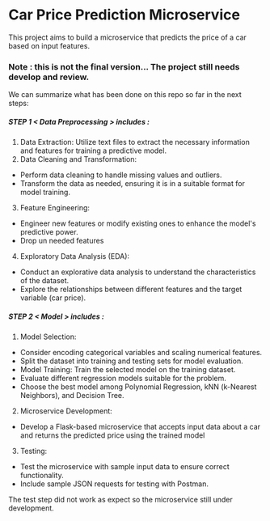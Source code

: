 # Car Price Prediction Microservice

This project aims to build a microservice that predicts the price of a car based on input features.

### Note : this is not the final version... The project still needs develop and review. 

We can summarize what has been done on this repo so far in the next steps:

##### STEP 1 < Data Preprocessing > includes : 
1. Data Extraction:
Utilize text files to extract the necessary information and features for training a predictive model.
2. Data Cleaning and Transformation:
- Perform data cleaning to handle missing values and outliers.
- Transform the data as needed, ensuring it is in a suitable format for model training.

3. Feature Engineering:
- Engineer new features or modify existing ones to enhance the model's predictive power.
- Drop un needed features

4. Exploratory Data Analysis (EDA):
- Conduct an explorative data analysis to understand the characteristics of the dataset.
- Explore the relationships between different features and the target variable (car price).

##### STEP 2 < Model > includes : 

1. Model Selection:
- Consider encoding categorical variables and scaling numerical features.
- Split the dataset into training and testing sets for model evaluation.
- Model Training:
    Train the selected model on the training dataset.
- Evaluate different regression models suitable for the problem.
- Choose the best model among Polynomial Regression, kNN (k-Nearest Neighbors), and Decision Tree.

2. Microservice Development:
- Develop a Flask-based microservice that accepts input data about a car and returns the predicted price using the trained model

3. Testing:
- Test the microservice with sample input data to ensure correct functionality.
- Include sample JSON requests for testing with Postman. 

The test step did not work as expect so the microservice still under development.
